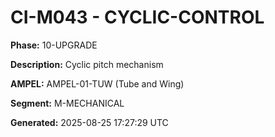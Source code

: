 # CI-M043 - CYCLIC-CONTROL

**Phase:** 10-UPGRADE

**Description:** Cyclic pitch mechanism

**AMPEL:** AMPEL-01-TUW (Tube and Wing)

**Segment:** M-MECHANICAL

**Generated:** 2025-08-25 17:27:29 UTC
